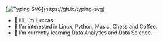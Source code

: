 [![Typing SVG](https://readme-typing-svg.demolab.com/?lines=Hello+and+welcome!+;Let's+do+some+coding!)](https://git.io/typing-svg)

- 👋 Hi, I’m Luccas
- 👀 I’m interested in Linux, Python, Music, Chess and Coffee.
- 🌱 I’m currently learning Data Analytics and Data Science.


<!---


- 💞️ I’m looking to collaborate on ...
- 📫 How to reach me ...

Luccas1990/Luccas1990 is a ✨ special ✨ repository because its `README.md` (this file) appears on your GitHub profile.
You can click the Preview link to take a look at your changes.
--->
